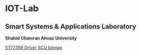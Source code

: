 # IOT-Lab  
## Smart Systems & Applications Laboratory
**Shahid Chamran Ahvaz University**    

[ST7735R Driver](https://github.com/boochow/MicroPython-ST7735)
[SCU bitmap](https://github.com/parsa-black/IOT-Laboratory/blob/master/PAANAAK/scu.bmp)
